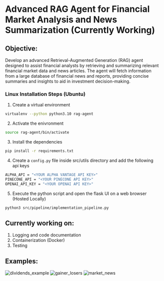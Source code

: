 # Advanced RAG Agent for Financial Market Analysis and News Summarization (Currently Working)
## Objective:
Develop an advanced Retrieval-Augmented Generation (RAG) agent designed to assist financial analysts by retrieving and summarizing relevant financial market data and news articles. The agent will fetch information from a large database of financial news and reports, providing concise summaries and insights to aid in investment decision-making.



### Linux Installation Steps (Ubuntu)
1. Create a virtual environment
```sh
virtualenv --python python3.10 rag-agent
```

2. Activate the enivronment
```sh
source rag-agent/bin/activate
```

3. Install the dependencies
```sh
pip install -r requirements.txt
```
4. Create a `config.py` file inside src/utils directory and add the following api keys
```sh
ALPHA_API = "<YOUR ALPHA VANTAGE API KEY>"
PINECONE_API = "<YOUR PINECONE API KEY>"
OPENAI_API_KEY = "<YOUR OPENAI API KEY>"
```

5. Execute the python script and open the flask UI on a web browser (Hosted Locally) 
```sh
python3 src/pipeline/implementation_pipeline.py
```

## Currently working on:
1. Logging and code documentation
2. Containerization (Docker)
3. Testing 

## Examples:
 ![dividends_example](https://github.com/user-attachments/assets/8e98b55d-1081-448a-bb44-1a44a6984564)
![gainer_losers](https://github.com/user-attachments/assets/cb78da3e-bb6c-4bd1-aa06-91e8782205de)
![market_news](https://github.com/user-attachments/assets/5fc763c4-d3d6-4423-88a7-3dcb640046c9)
